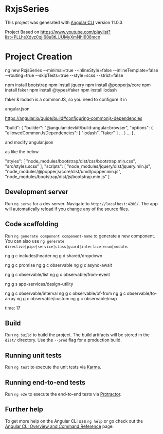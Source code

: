 # RxjsSeries

This project was generated with [Angular CLI](https://github.com/angular/angular-cli) version 11.0.3.

Project Based on https://www.youtube.com/playlist?list=PLLhsXdvz0qjI68a8tLUUMyXmNhl608mcn 

# Project Creation 

ng new RxjsSeries --minimal=true --inlineStyle=false --inlineTemplate=false --routing=true --skipTests=true --style=scss --strict=false

npm install bootstrap
npm install jquery
npm install @popperjs/core
npm install faker
npm install @types/faker
npm install lodash

faker & lodash is a commonJS, so you need to configure it in 

angular.json

https://angular.io/guide/build#configuring-commonjs-dependencies

"build": {
  "builder": "@angular-devkit/build-angular:browser",
  "options": {
     "allowedCommonJsDependencies": [
        "lodash",
        "faker"
     ]
     ...
   }
   ...
},


and modify angular.json

as like the below

"styles": [
            "node_modules/bootstrap/dist/css/bootstrap.min.css",
            "src/styles.scss"
          ],
"scripts": [
            "node_modules/jquery/dist/jquery.min.js",
            "node_modules/@popperjs/core/dist/umd/popper.min.js",
            "node_modules/bootstrap/dist/js/bootstrap.min.js"
           ]

## Development server

Run `ng serve` for a dev server. Navigate to `http://localhost:4200/`. The app will automatically reload if you change any of the source files.

## Code scaffolding

Run `ng generate component component-name` to generate a new component. You can also use `ng generate directive|pipe|service|class|guard|interface|enum|module`.

ng g c includes/header
ng g d shared/dropdown

ng g c promise
ng g c observable
ng g c async-await

ng g c observable/list
ng g c observable/from-event

ng g s app-services/design-utility

ng g c observable/interval
ng g c observable/of-from
ng g c observable/to-array
ng g c observable/custom
ng g c observable/map

time: 17


## Build

Run `ng build` to build the project. The build artifacts will be stored in the `dist/` directory. Use the `--prod` flag for a production build.

## Running unit tests

Run `ng test` to execute the unit tests via [Karma](https://karma-runner.github.io).

## Running end-to-end tests

Run `ng e2e` to execute the end-to-end tests via [Protractor](http://www.protractortest.org/).

## Further help

To get more help on the Angular CLI use `ng help` or go check out the [Angular CLI Overview and Command Reference](https://angular.io/cli) page.
